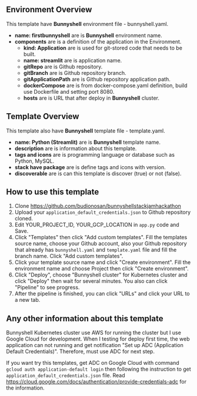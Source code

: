 ## Environment Overview

This template have **Bunnyshell** environment file - bunnyshell.yaml.
- **name: firstbunnyshell** are is **Bunnyshell** environment name.
- **components** are is a definition of the application in the Environment.
  - **kind: Application** are is used for git-stored code that needs to be built.
  - **name: streamlit** are is application name.
  - **gitRepo** are is Github repository.
  - **gitBranch** are is Github repository branch.
  - **gitApplicationPath** are is Github repository application path.
  - **dockerCompose** are is from docker-compose.yaml definition, build use Dockerfile and setting port 8080.
  - **hosts** are is URL that after deploy in **Bunnyshell** cluster.

## Template Overview

This template also have **Bunnyshell** template file - template.yaml.
- **name: Python (Streamlit)** are is **Bunnyshell** template name.
- **description** are is information about this template.
- **tags and icons** are is programming language or database such as Python, MySQL.
- **stack have package** are is define tags and icons with version.
- **discoverable** are is can this template is discover (true) or not (false).

## How to use this template

1. Clone https://github.com/budionosan/bunnyshellstackjamhackathon
2. Upload your `application_default_credentials.json` to Github repository cloned. 
3. Edit YOUR_PROJECT_ID, YOUR_GCP_LOCATION in `app.py` code and Save.
4. Click "Templates" then click "Add custom templates". Fill the templates source name, choose your Github account, also your Github repository that already has `bunnyshell.yaml` and `template.yaml` file and fill the branch name.  Click "Add custom templates".
5. Click your template source name and click "Create environment". Fill the environment name and choose Project then click "Create environment".
6. Click "Deploy", choose "Bunnyshell cluster" for Kubernetes cluster and click "Deploy" then wait for several minutes. You also can click "Pipeline" to see progress.
7. After the pipeline is finished, you can click "URLs" and click your URL to a new tab.

## Any other information about this template

Bunnyshell Kubernetes cluster use AWS for running the cluster but I use Google Cloud for development. When I testing for deploy first time, the web application can not running and get notification "Set up ADC (Application Default Credentials)". Therefore, must use ADC for next step. 

If you want try this templates, get ADC on Google Cloud with command `gcloud auth application-default login` then following the instruction to get `application_default_credentials.json` file. Read https://cloud.google.com/docs/authentication/provide-credentials-adc for the information.
